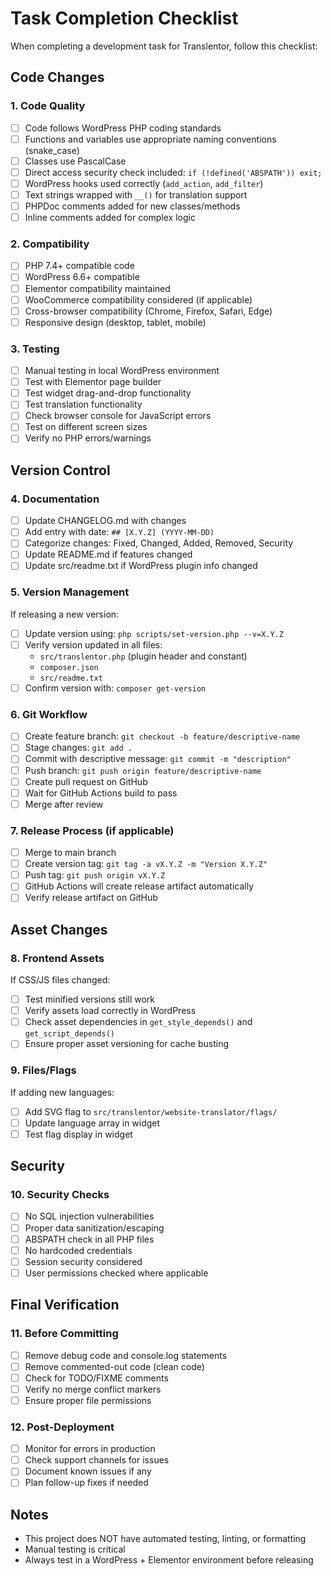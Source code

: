 # Task Completion Checklist

When completing a development task for Translentor, follow this checklist:

## Code Changes

### 1. Code Quality
- [ ] Code follows WordPress PHP coding standards
- [ ] Functions and variables use appropriate naming conventions (snake_case)
- [ ] Classes use PascalCase
- [ ] Direct access security check included: `if (!defined('ABSPATH')) exit;`
- [ ] WordPress hooks used correctly (`add_action`, `add_filter`)
- [ ] Text strings wrapped with `__()` for translation support
- [ ] PHPDoc comments added for new classes/methods
- [ ] Inline comments added for complex logic

### 2. Compatibility
- [ ] PHP 7.4+ compatible code
- [ ] WordPress 6.6+ compatible
- [ ] Elementor compatibility maintained
- [ ] WooCommerce compatibility considered (if applicable)
- [ ] Cross-browser compatibility (Chrome, Firefox, Safari, Edge)
- [ ] Responsive design (desktop, tablet, mobile)

### 3. Testing
- [ ] Manual testing in local WordPress environment
- [ ] Test with Elementor page builder
- [ ] Test widget drag-and-drop functionality
- [ ] Test translation functionality
- [ ] Check browser console for JavaScript errors
- [ ] Test on different screen sizes
- [ ] Verify no PHP errors/warnings

## Version Control

### 4. Documentation
- [ ] Update CHANGELOG.md with changes
- [ ] Add entry with date: `## [X.Y.Z] (YYYY-MM-DD)`
- [ ] Categorize changes: Fixed, Changed, Added, Removed, Security
- [ ] Update README.md if features changed
- [ ] Update src/readme.txt if WordPress plugin info changed

### 5. Version Management
If releasing a new version:
- [ ] Update version using: `php scripts/set-version.php --v=X.Y.Z`
- [ ] Verify version updated in all files:
  - `src/translentor.php` (plugin header and constant)
  - `composer.json`
  - `src/readme.txt`
- [ ] Confirm version with: `composer get-version`

### 6. Git Workflow
- [ ] Create feature branch: `git checkout -b feature/descriptive-name`
- [ ] Stage changes: `git add .`
- [ ] Commit with descriptive message: `git commit -m "description"`
- [ ] Push branch: `git push origin feature/descriptive-name`
- [ ] Create pull request on GitHub
- [ ] Wait for GitHub Actions build to pass
- [ ] Merge after review

### 7. Release Process (if applicable)
- [ ] Merge to main branch
- [ ] Create version tag: `git tag -a vX.Y.Z -m "Version X.Y.Z"`
- [ ] Push tag: `git push origin vX.Y.Z`
- [ ] GitHub Actions will create release artifact automatically
- [ ] Verify release artifact on GitHub

## Asset Changes

### 8. Frontend Assets
If CSS/JS files changed:
- [ ] Test minified versions still work
- [ ] Verify assets load correctly in WordPress
- [ ] Check asset dependencies in `get_style_depends()` and `get_script_depends()`
- [ ] Ensure proper asset versioning for cache busting

### 9. Files/Flags
If adding new languages:
- [ ] Add SVG flag to `src/translentor/website-translator/flags/`
- [ ] Update language array in widget
- [ ] Test flag display in widget

## Security

### 10. Security Checks
- [ ] No SQL injection vulnerabilities
- [ ] Proper data sanitization/escaping
- [ ] ABSPATH check in all PHP files
- [ ] No hardcoded credentials
- [ ] Session security considered
- [ ] User permissions checked where applicable

## Final Verification

### 11. Before Committing
- [ ] Remove debug code and console.log statements
- [ ] Remove commented-out code (clean code)
- [ ] Check for TODO/FIXME comments
- [ ] Verify no merge conflict markers
- [ ] Ensure proper file permissions

### 12. Post-Deployment
- [ ] Monitor for errors in production
- [ ] Check support channels for issues
- [ ] Document known issues if any
- [ ] Plan follow-up fixes if needed

## Notes
- This project does NOT have automated testing, linting, or formatting
- Manual testing is critical
- Always test in a WordPress + Elementor environment before releasing